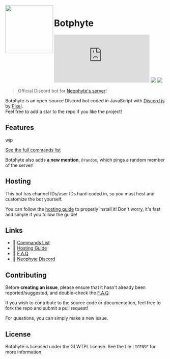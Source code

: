 <img width="150" height="150" align="left" src="https://cdn.discordapp.com/attachments/877589565186113548/877602375228096592/render.png"> 

# Botphyte

[![](https://img.shields.io/npm/v/discord.js?label=discord.js)](https://github.com/discordjs)
[![](https://img.shields.io/badge/patreon-donate-orange.svg)](https://www.patreon.com/Pix3l_)
[![](https://www.codefactor.io/repository/github/WhosPix3l/Botphyte)](https://www.codefactor.io/repository/github/WhosPix3l/Botphyte)

> Official Discord bot for [Neophyte's server](https://discord.com/invite/WeD3ypV)!

Botphyte is an open-source Discord bot coded in JavaScript with [Discord.js](https://discord.js.org) by [Pixel](https://github.com/WhosPix3l).  
Feel free to add a star to the repo if you like the project!

## Features

wip

[See the full commands list](https://https://github.com/WhosPix3l/Botphyte/wiki/Commands)

Botphyte also adds **a new mention**, `@random`, which pings a random member of the server!

## Hosting

This bot has channel IDs/user IDs hard-coded in, so you must host and customize the bot yourself.

You can follow the [hosting guide](https://https://github.com/WhosPix3l/Botphyte/wiki/Hosting) to properly install it! Don't worry, it's fast and simple if you follow the guide!

## Links

*   🧩 [Commands List](https://www.github.com/WhosPix3l/Botphyte/wiki/Commands)
*   🚀 [Hosting Guide](https://www.github.com/WhosPix3l/Botphyte/wiki/Hosting)
*   📌 [F.A.Q](https://www.github.com/WhosPix3l/Botphyte/wiki/FAQ)
*   🤖 [Neophyte Discord](https://www.discord.com/invite/WeD3ypV)

## Contributing

Before **creating an issue**, please ensure that it hasn't already been reported/suggested, and double-check the [F.A.Q](https://https://github.com/WhosPix3l/Botphyte/wiki/FAQ).

If you wish to contribute to the source code or documentation, feel free to fork the repo and submit a pull request!

For questions, you can simply make a new issue.

## License

Botphyte is licensed under the GLWTPL license. See the file `LICENSE` for more information.
